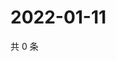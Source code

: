 # 2022-01-11

共 0 条

<!-- BEGIN WEIBO -->
<!-- 最后更新时间 Tue Jan 11 2022 13:05:09 GMT+0800 (China Standard Time) -->

<!-- END WEIBO -->
